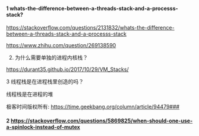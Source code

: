 #### 1 whats-the-difference-between-a-threads-stack-and-a-processs-stack?

 



https://stackoverflow.com/questions/2131832/whats-the-difference-between-a-threads-stack-and-a-processs-stack 

 https://www.zhihu.com/question/269138590 



2.  为什么需要单独的进程内核栈？ 

 https://durant35.github.io/2017/10/29/VM_Stacks/ 



3 线程栈是在进程栈里创造的吗？



线程栈是在进程的堆

极客时间版权所有: https://time.geekbang.org/column/article/94479###



#### 2  https://stackoverflow.com/questions/5869825/when-should-one-use-a-spinlock-instead-of-mutex 




